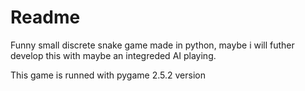 # Readme
Funny small discrete snake game made in python, maybe i will futher develop this with maybe an integreded AI playing. 

This game is runned with pygame 2.5.2 version